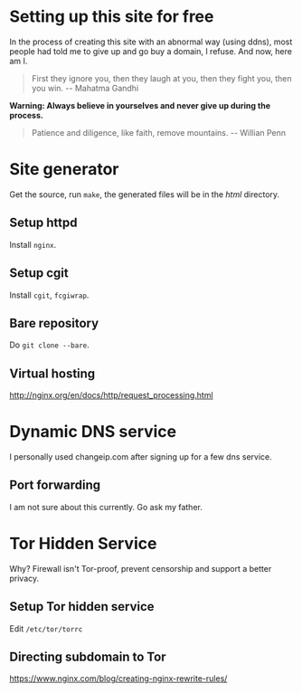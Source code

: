 Setting up this site for free
=============================
In the process of creating this site with an abnormal way (using ddns), most
people had told me to give up and go buy a domain, I refuse. And now, here am
I.

> First they ignore you, then they laugh at you, then they fight you, then you
> win.  -- Mahatma Gandhi

**Warning: Always believe in yourselves and never give up during the process.**

> Patience and diligence, like faith, remove mountains.  -- Willian Penn

Site generator
==============
Get the source, run `make`, the generated files will be in the *html* directory.

Setup httpd
-----------
Install `nginx`.

Setup cgit
----------
Install `cgit`, `fcgiwrap`.

Bare repository
---------------
Do `git clone --bare`.

Virtual hosting
---------------
http://nginx.org/en/docs/http/request_processing.html

Dynamic DNS service
===================
I personally used changeip.com after signing up for a few dns service.

Port forwarding
---------------
I am not sure about this currently. Go ask my father.

Tor Hidden Service
==================
Why? Firewall isn't Tor-proof, prevent censorship and support a better privacy.

Setup Tor hidden service
------------------------
Edit `/etc/tor/torrc`

Directing subdomain to Tor
--------------------------
https://www.nginx.com/blog/creating-nginx-rewrite-rules/
